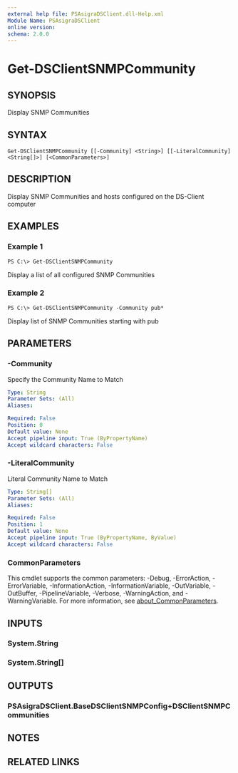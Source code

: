 ```yaml
---
external help file: PSAsigraDSClient.dll-Help.xml
Module Name: PSAsigraDSClient
online version:
schema: 2.0.0
---
```


# Get-DSClientSNMPCommunity

## SYNOPSIS
Display SNMP Communities

## SYNTAX

```
Get-DSClientSNMPCommunity [[-Community] <String>] [[-LiteralCommunity] <String[]>] [<CommonParameters>]
```

## DESCRIPTION
Display SNMP Communities and hosts configured on the DS-Client computer

## EXAMPLES

### Example 1
```
PS C:\> Get-DSClientSNMPCommunity
```

Display a list of all configured SNMP Communities

### Example 2
```
PS C:\> Get-DSClientSNMPCommunity -Community pub*
```

Display list of SNMP Communities starting with pub

## PARAMETERS

### -Community
Specify the Community Name to Match

```yaml
Type: String
Parameter Sets: (All)
Aliases:

Required: False
Position: 0
Default value: None
Accept pipeline input: True (ByPropertyName)
Accept wildcard characters: False
```

### -LiteralCommunity
Literal Community Name to Match

```yaml
Type: String[]
Parameter Sets: (All)
Aliases:

Required: False
Position: 1
Default value: None
Accept pipeline input: True (ByPropertyName, ByValue)
Accept wildcard characters: False
```

### CommonParameters
This cmdlet supports the common parameters: -Debug, -ErrorAction, -ErrorVariable, -InformationAction, -InformationVariable, -OutVariable, -OutBuffer, -PipelineVariable, -Verbose, -WarningAction, and -WarningVariable. For more information, see [about_CommonParameters](http://go.microsoft.com/fwlink/?LinkID=113216).

## INPUTS

### System.String
### System.String[]
## OUTPUTS

### PSAsigraDSClient.BaseDSClientSNMPConfig+DSClientSNMPCommunities
## NOTES

## RELATED LINKS

